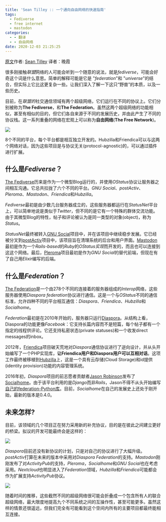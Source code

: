 ```yaml
---
title: 'Sean Tilley :: 一个通向自由网络的快速指南'
tags:
  - Fediverse
  - free internet
  - mastodon
categories:
  - - 翻译
  - - 自由网络
date: 2020-12-03 21:25:25
---
```


[原文](https://medium.com/we-distribute/a-quick-guide-to-the-free-network-c069309f334)作者: [Sean Tilley](https://medium.com/@deadsuperhero?source=post*page-----c069309f334--------------------------------) 译者：晚霞

很多刚接触*联盟*网络的人可能会听到一个随意的说法，就是*fediverse*，可能会好奇这个词是什么意思。简单的解释可能是它是 "*federation*"和 "*universe*"的结合，但实际上它比这更复杂一些。让我们深入了解一下这只“野兽”的本质，以及一些历史。

目前，在*联盟的*社交通信领域有两个超级网络，它们运行在不同的协议上。它们分别被称为**The Fediverse**，和**The Federation**。虽然这两个超级网络的功能相似，甚至有相似的目的，但它们各自来源于不同的发展历史，并由此产生了不同的协议栈。这一系列重叠的网络在宏观上可以称为**自由网络**(**The Free Network**)。

![](https://freeformsuite.files.wordpress.com/2020/12/1ucqhwil3f0av0awmafmdrw.png?w=589)

8个不同的平台，每个平台都是相互独立开发的。Hubzilla和Friendica可以与这两个网络对话，因为这些项目是与协议无关(protocol-agnostic)的，可以通过插件进行扩展。

## 什么是*Fediverse*？

[The Fediverse](https://fediverse.kranglabs.com/)历来是作为一个微型Blog运行的，并使用*OStatus*协议让服务器之间相互沟通。它总共拉拢了六个不同的平台。*GNU Social*、*postActiv*、*Pleroma*、*Mastodon*、*Friendica*和*Hubzilla*。

*Fediverse*最初是由少数几台服务器成立的，这些服务器都运行在*StatusNet*平台上，可以简单地说是类似于*Twitter*，但不同的是它有一个特殊的群体交流功能。由于其微型Blog的特性，帖子和评论被认为是同一类型的对象(object)，称为*Status*。

*StatusNet*最终被转入[GNU Social](https://gnu.io/social/)项目中，并在该项目中继续稳步发展。它已经被分叉到[postActiv](https://www.postactiv.com/)项目中，该项目旨在清理系统的后台和用户界面。[Mastodon](https://joinmastodon.org/)最初是作为一个*Rails-based*的*Ruby*的*OStatus实现*而开发的，而且也可以连接到这这个网络。最后，[Pleroma](https://gitgud.io/lambadalambda/pleroma)项目最初是作为*GNU Social*的替代前端，但现在有了自己用*Elixir*编写的后端。

## 什么是*Federation*？

[The Federation](https://the-federation.info/)是一个由278个不同的连接着的服务器组成的*Interop*网络，这些服务器使用*Diaspora federation*协议进行通信。这是一个与*OStatus*不同的通信标准，允许四种不同的平台相互通信：*Diaspora*、*Friendica*、*Hubzilla*和*Socialhome*。

*Federation*最初是在2010年开始的，服务器只运行[Diaspora](https://diaspora.software/)。从结构上看，Diaspora的功能更像*Facebook*：它支持长篇内容而不是短篇，每个帖子都有一个指定的线程供评论。它还支持私密状态(private statuses)和一个收发direct messages的inbox。

2012年，[Friendica](http://friendi.ca/)项目破天荒地对*Diaspora*通信协议进行了逆向设计，并从头开始编写了一个PHP实现库，**让Friendica用户和Diaspora用户可以互相对话**。这项工作最终被移植到[Hubzilla](https://project.hubzilla.org/page/hubzilla/hubzilla-project)上，这是一个具有云存储(Cloud Storage)和id提供(identity provision)功能的内容管理系统。

2016年初，*Diaspora*项目的前志愿者贡献者[Jason Robinson](https://jasonrobinson.me/)发布了[Socialhome](https://socialhome.network/)。由于该平台利用的是*Django*而非*Rails*，Jason不得不从头开始编写[自己的federation-Python库](https://github.com/jaywink/federation)。目前，*Socialhome*在自己的发展史上还处于刚开始，最新的版本是0.4.0。

## 未来怎样?

目前，该领域的几个项目正在努力采用新的补充协议，目的是在彼此之间建立更好的桥梁。拟议的开发可能最终会是这样的：

![](https://freeformsuite.files.wordpress.com/2020/12/13pek-fwq7bnovcnxfvdnuq.png?w=603)

*Diaspora*目前还没有新协议的计划，只是对自己的协议进行了大幅升级。*postActiv*打算在未来的版本中采用对*Diaspora Federation*的支持。*Mastodon*刚刚发布了对*ActivityPub*的支持，*Pleroma*，*Socialhome*和*GNU Social*也在考虑采用。*Nextcloud*也明显进入了*Federation*领域，*Hubzilla*和*Friendica*可能都会作为扩展支持*ActivityPub*协议。

![](https://freeformsuite.files.wordpress.com/2020/12/1rea3ego1v1vc90e1t82uga.png?w=380)

随着时间的推移，这些截然不同的超级网络很可能会折叠成一个包含所有人的联合超级网络，最大限度地提高九个不同系统之间的互操作性，甚至可能更多。虽然这样的情景还很遥远，但我们完全有可能看到这个空间内所有的主要项目都最终能相互连接。
